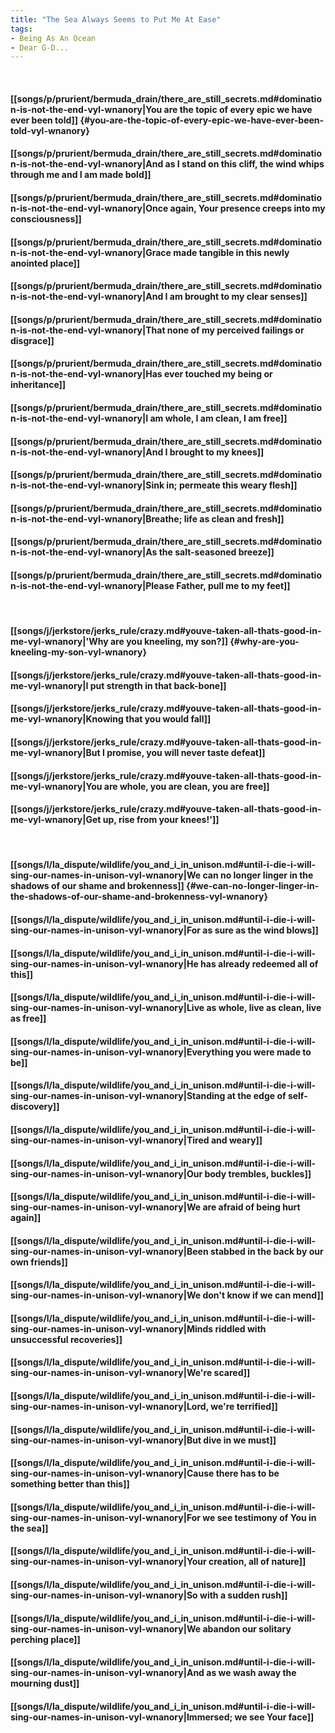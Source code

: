 ```yaml
---
title: "The Sea Always Seems to Put Me At Ease"
tags:
- Being As An Ocean
- Dear G-D...
---
```

&nbsp;
#### [[songs/p/prurient/bermuda_drain/there_are_still_secrets.md#domination-is-not-the-end-vyl-wnanory|You are the topic of every epic we have ever been told]] {#you-are-the-topic-of-every-epic-we-have-ever-been-told-vyl-wnanory}
#### [[songs/p/prurient/bermuda_drain/there_are_still_secrets.md#domination-is-not-the-end-vyl-wnanory|And as I stand on this cliff, the wind whips through me and I am made bold]]
#### [[songs/p/prurient/bermuda_drain/there_are_still_secrets.md#domination-is-not-the-end-vyl-wnanory|Once again, Your presence creeps into my consciousness]]
#### [[songs/p/prurient/bermuda_drain/there_are_still_secrets.md#domination-is-not-the-end-vyl-wnanory|Grace made tangible in this newly anointed place]]
#### [[songs/p/prurient/bermuda_drain/there_are_still_secrets.md#domination-is-not-the-end-vyl-wnanory|And I am brought to my clear senses]]
#### [[songs/p/prurient/bermuda_drain/there_are_still_secrets.md#domination-is-not-the-end-vyl-wnanory|That none of my perceived failings or disgrace]]
#### [[songs/p/prurient/bermuda_drain/there_are_still_secrets.md#domination-is-not-the-end-vyl-wnanory|Has ever touched my being or inheritance]]
#### [[songs/p/prurient/bermuda_drain/there_are_still_secrets.md#domination-is-not-the-end-vyl-wnanory|I am whole, I am clean, I am free]]
#### [[songs/p/prurient/bermuda_drain/there_are_still_secrets.md#domination-is-not-the-end-vyl-wnanory|And I brought to my knees]]
#### [[songs/p/prurient/bermuda_drain/there_are_still_secrets.md#domination-is-not-the-end-vyl-wnanory|Sink in; permeate this weary flesh]]
#### [[songs/p/prurient/bermuda_drain/there_are_still_secrets.md#domination-is-not-the-end-vyl-wnanory|Breathe; life as clean and fresh]]
#### [[songs/p/prurient/bermuda_drain/there_are_still_secrets.md#domination-is-not-the-end-vyl-wnanory|As the salt-seasoned breeze]]
#### [[songs/p/prurient/bermuda_drain/there_are_still_secrets.md#domination-is-not-the-end-vyl-wnanory|Please Father, pull me to my feet]]
&nbsp;
#### [[songs/j/jerkstore/jerks_rule/crazy.md#youve-taken-all-thats-good-in-me-vyl-wnanory|'Why are you kneeling, my son?]] {#why-are-you-kneeling-my-son-vyl-wnanory}
#### [[songs/j/jerkstore/jerks_rule/crazy.md#youve-taken-all-thats-good-in-me-vyl-wnanory|I put strength in that back-bone]]
#### [[songs/j/jerkstore/jerks_rule/crazy.md#youve-taken-all-thats-good-in-me-vyl-wnanory|Knowing that you would fall]]
#### [[songs/j/jerkstore/jerks_rule/crazy.md#youve-taken-all-thats-good-in-me-vyl-wnanory|But I promise, you will never taste defeat]]
#### [[songs/j/jerkstore/jerks_rule/crazy.md#youve-taken-all-thats-good-in-me-vyl-wnanory|You are whole, you are clean, you are free]]
#### [[songs/j/jerkstore/jerks_rule/crazy.md#youve-taken-all-thats-good-in-me-vyl-wnanory|Get up, rise from your knees!']]
&nbsp;
#### [[songs/l/la_dispute/wildlife/you_and_i_in_unison.md#until-i-die-i-will-sing-our-names-in-unison-vyl-wnanory|We can no longer linger in the shadows of our shame and brokenness]] {#we-can-no-longer-linger-in-the-shadows-of-our-shame-and-brokenness-vyl-wnanory}
#### [[songs/l/la_dispute/wildlife/you_and_i_in_unison.md#until-i-die-i-will-sing-our-names-in-unison-vyl-wnanory|For as sure as the wind blows]]
#### [[songs/l/la_dispute/wildlife/you_and_i_in_unison.md#until-i-die-i-will-sing-our-names-in-unison-vyl-wnanory|He has already redeemed all of this]]
#### [[songs/l/la_dispute/wildlife/you_and_i_in_unison.md#until-i-die-i-will-sing-our-names-in-unison-vyl-wnanory|Live as whole, live as clean, live as free]]
#### [[songs/l/la_dispute/wildlife/you_and_i_in_unison.md#until-i-die-i-will-sing-our-names-in-unison-vyl-wnanory|Everything you were made to be]]
#### [[songs/l/la_dispute/wildlife/you_and_i_in_unison.md#until-i-die-i-will-sing-our-names-in-unison-vyl-wnanory|Standing at the edge of self-discovery]]
#### [[songs/l/la_dispute/wildlife/you_and_i_in_unison.md#until-i-die-i-will-sing-our-names-in-unison-vyl-wnanory|Tired and weary]]
#### [[songs/l/la_dispute/wildlife/you_and_i_in_unison.md#until-i-die-i-will-sing-our-names-in-unison-vyl-wnanory|Our body trembles, buckles]]
#### [[songs/l/la_dispute/wildlife/you_and_i_in_unison.md#until-i-die-i-will-sing-our-names-in-unison-vyl-wnanory|We are afraid of being hurt again]]
#### [[songs/l/la_dispute/wildlife/you_and_i_in_unison.md#until-i-die-i-will-sing-our-names-in-unison-vyl-wnanory|Been stabbed in the back by our own friends]]
#### [[songs/l/la_dispute/wildlife/you_and_i_in_unison.md#until-i-die-i-will-sing-our-names-in-unison-vyl-wnanory|We don't know if we can mend]]
#### [[songs/l/la_dispute/wildlife/you_and_i_in_unison.md#until-i-die-i-will-sing-our-names-in-unison-vyl-wnanory|Minds riddled with unsuccessful recoveries]]
#### [[songs/l/la_dispute/wildlife/you_and_i_in_unison.md#until-i-die-i-will-sing-our-names-in-unison-vyl-wnanory|We're scared]]
#### [[songs/l/la_dispute/wildlife/you_and_i_in_unison.md#until-i-die-i-will-sing-our-names-in-unison-vyl-wnanory|Lord, we're terrified]]
#### [[songs/l/la_dispute/wildlife/you_and_i_in_unison.md#until-i-die-i-will-sing-our-names-in-unison-vyl-wnanory|But dive in we must]]
#### [[songs/l/la_dispute/wildlife/you_and_i_in_unison.md#until-i-die-i-will-sing-our-names-in-unison-vyl-wnanory|Cause there has to be something better than this]]
#### [[songs/l/la_dispute/wildlife/you_and_i_in_unison.md#until-i-die-i-will-sing-our-names-in-unison-vyl-wnanory|For we see testimony of You in the sea]]
#### [[songs/l/la_dispute/wildlife/you_and_i_in_unison.md#until-i-die-i-will-sing-our-names-in-unison-vyl-wnanory|Your creation, all of nature]]
#### [[songs/l/la_dispute/wildlife/you_and_i_in_unison.md#until-i-die-i-will-sing-our-names-in-unison-vyl-wnanory|So with a sudden rush]]
#### [[songs/l/la_dispute/wildlife/you_and_i_in_unison.md#until-i-die-i-will-sing-our-names-in-unison-vyl-wnanory|We abandon our solitary perching place]]
#### [[songs/l/la_dispute/wildlife/you_and_i_in_unison.md#until-i-die-i-will-sing-our-names-in-unison-vyl-wnanory|And as we wash away the mourning dust]]
#### [[songs/l/la_dispute/wildlife/you_and_i_in_unison.md#until-i-die-i-will-sing-our-names-in-unison-vyl-wnanory|Immersed; we see Your face]]
